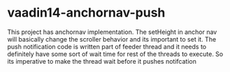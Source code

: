 # vaadin14-anchornav-push
This project has anchornav implementation. The setHeight in anchor nav will basically change the scroller behavior and its important to set it. The push notification code is written part of feeder thread and it needs to definitely have some sort of wait time for rest of the threads to execute. So its imperative to make the thread wait before it pushes notifcation

